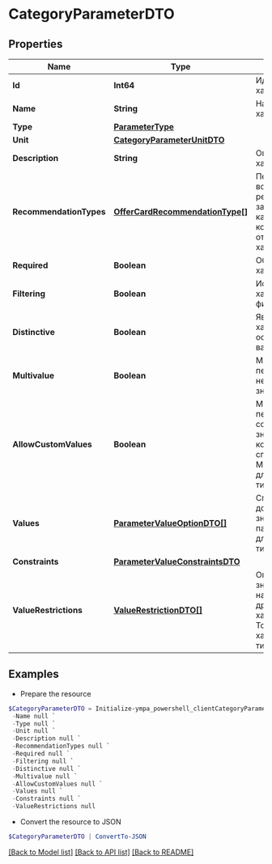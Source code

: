 # CategoryParameterDTO
## Properties

Name | Type | Description | Notes
------------ | ------------- | ------------- | -------------
**Id** | **Int64** | Идентификатор характеристики. | 
**Name** | **String** | Название характеристики. | [optional] 
**Type** | [**ParameterType**](ParameterType.md) |  | 
**Unit** | [**CategoryParameterUnitDTO**](CategoryParameterUnitDTO.md) |  | [optional] 
**Description** | **String** | Описание характеристики. | [optional] 
**RecommendationTypes** | [**OfferCardRecommendationType[]**](OfferCardRecommendationType.md) | Перечень возможных рекомендаций по заполнению карточки, к которым относится данная характеристика. | [optional] 
**Required** | **Boolean** | Обязательность характеристики. | 
**Filtering** | **Boolean** | Используется ли характеристика в фильтре. | 
**Distinctive** | **Boolean** | Является ли характеристика особенностью варианта. | 
**Multivalue** | **Boolean** | Можно ли передать сразу несколько значений. | 
**AllowCustomValues** | **Boolean** | Можно ли передавать собственное значение, которого нет в списке вариантов Маркета. Только для характеристик типа &#x60;ENUM&#x60;. | 
**Values** | [**ParameterValueOptionDTO[]**](ParameterValueOptionDTO.md) | Список допустимых значений параметра. Только для характеристик типа &#x60;ENUM&#x60;. | [optional] 
**Constraints** | [**ParameterValueConstraintsDTO**](ParameterValueConstraintsDTO.md) |  | [optional] 
**ValueRestrictions** | [**ValueRestrictionDTO[]**](ValueRestrictionDTO.md) | Ограничения на значения, накладываемые другими характеристиками. Только для характеристик типа &#x60;ENUM&#x60;. | [optional] 

## Examples

- Prepare the resource
```powershell
$CategoryParameterDTO = Initialize-ympa_powershell_clientCategoryParameterDTO  -Id null `
 -Name null `
 -Type null `
 -Unit null `
 -Description null `
 -RecommendationTypes null `
 -Required null `
 -Filtering null `
 -Distinctive null `
 -Multivalue null `
 -AllowCustomValues null `
 -Values null `
 -Constraints null `
 -ValueRestrictions null
```

- Convert the resource to JSON
```powershell
$CategoryParameterDTO | ConvertTo-JSON
```

[[Back to Model list]](../README.md#documentation-for-models) [[Back to API list]](../README.md#documentation-for-api-endpoints) [[Back to README]](../README.md)

